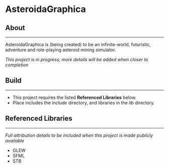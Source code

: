 # AsteroidaGraphica
## About
--------------------

AsteroidaGraphica is (being created) to be an infinite-world, futuristic, adventure and role-playing asteroid mining simulator.

*This project is in progress; more details will be added when closer to completion*

## Build
--------
- This project requires the listed **Referenced Libraries** below.
- Place includes the *include* directory, and libraries in the *lib* directory.

## Referenced Libraries
---------------------
*Full attribution details to be included when this project is made publicly available*
* GLEW
* SFML
* STB